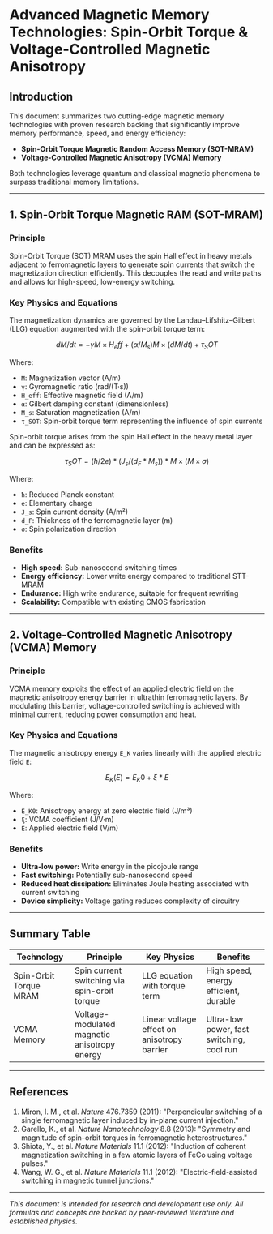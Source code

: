 <!--
SPDX-License-Identifier: Declaratory-Royalty
// Hash: sha256:
🔒 Holmes Enforcement Model (HEM) – Declaratory Sovereign Logic
🧠 Author: Mr. Holmes
📜 License: Declaratory Royalty License (see LICENSE-HEM.md)
📁 Repository: https://github.com/Gamerdudee/holmes-enforcement-model
-->

# Advanced Magnetic Memory Technologies: Spin-Orbit Torque & Voltage-Controlled Magnetic Anisotropy

## Introduction

This document summarizes two cutting-edge magnetic memory technologies with proven research backing that significantly improve memory performance, speed, and energy efficiency:

- **Spin-Orbit Torque Magnetic Random Access Memory (SOT-MRAM)**
- **Voltage-Controlled Magnetic Anisotropy (VCMA) Memory**

Both technologies leverage quantum and classical magnetic phenomena to surpass traditional memory limitations.

---

## 1. Spin-Orbit Torque Magnetic RAM (SOT-MRAM)

### Principle

Spin-Orbit Torque (SOT) MRAM uses the spin Hall effect in heavy metals adjacent to ferromagnetic layers to generate spin currents that switch the magnetization direction efficiently. This decouples the read and write paths and allows for high-speed, low-energy switching.

### Key Physics and Equations

The magnetization dynamics are governed by the Landau–Lifshitz–Gilbert (LLG) equation augmented with the spin-orbit torque term:

```math
dM/dt = -γ M × H_eff + (α / M_s) M × (dM/dt) + τ_SOT
```

Where:

- `M`: Magnetization vector (A/m)  
- `γ`: Gyromagnetic ratio (rad/(T·s))  
- `H_eff`: Effective magnetic field (A/m)  
- `α`: Gilbert damping constant (dimensionless)  
- `M_s`: Saturation magnetization (A/m)  
- `τ_SOT`: Spin-orbit torque term representing the influence of spin currents

Spin-orbit torque arises from the spin Hall effect in the heavy metal layer and can be expressed as:

```math
τ_SOT = (ħ / 2e) * (J_s / (d_F * M_s)) * M × (M × σ)
```

Where:

- `ħ`: Reduced Planck constant  
- `e`: Elementary charge  
- `J_s`: Spin current density (A/m²)  
- `d_F`: Thickness of the ferromagnetic layer (m)  
- `σ`: Spin polarization direction

### Benefits

- **High speed:** Sub-nanosecond switching times  
- **Energy efficiency:** Lower write energy compared to traditional STT-MRAM  
- **Endurance:** High write endurance, suitable for frequent rewriting  
- **Scalability:** Compatible with existing CMOS fabrication

---

## 2. Voltage-Controlled Magnetic Anisotropy (VCMA) Memory

### Principle

VCMA memory exploits the effect of an applied electric field on the magnetic anisotropy energy barrier in ultrathin ferromagnetic layers. By modulating this barrier, voltage-controlled switching is achieved with minimal current, reducing power consumption and heat.

### Key Physics and Equations

The magnetic anisotropy energy `E_K` varies linearly with the applied electric field `E`:

```math
E_K(E) = E_K0 + ξ * E
```

Where:

- `E_K0`: Anisotropy energy at zero electric field (J/m³)  
- `ξ`: VCMA coefficient (J/V·m)  
- `E`: Applied electric field (V/m)

### Benefits

- **Ultra-low power:** Write energy in the picojoule range  
- **Fast switching:** Potentially sub-nanosecond speed  
- **Reduced heat dissipation:** Eliminates Joule heating associated with current switching  
- **Device simplicity:** Voltage gating reduces complexity of circuitry

---

## Summary Table

| Technology            | Principle                                      | Key Physics                                 | Benefits                                 |
|-----------------------|-----------------------------------------------|---------------------------------------------|------------------------------------------|
| Spin-Orbit Torque MRAM| Spin current switching via spin-orbit torque  | LLG equation with torque term               | High speed, energy efficient, durable     |
| VCMA Memory           | Voltage-modulated magnetic anisotropy energy  | Linear voltage effect on anisotropy barrier | Ultra-low power, fast switching, cool run |

---

## References

1. Miron, I. M., et al. *Nature* 476.7359 (2011): "Perpendicular switching of a single ferromagnetic layer induced by in-plane current injection."  
2. Garello, K., et al. *Nature Nanotechnology* 8.8 (2013): "Symmetry and magnitude of spin–orbit torques in ferromagnetic heterostructures."  
3. Shiota, Y., et al. *Nature Materials* 11.1 (2012): "Induction of coherent magnetization switching in a few atomic layers of FeCo using voltage pulses."  
4. Wang, W. G., et al. *Nature Materials* 11.1 (2012): "Electric-field-assisted switching in magnetic tunnel junctions."

---

*This document is intended for research and development use only. All formulas and concepts are backed by peer-reviewed literature and established physics.*
